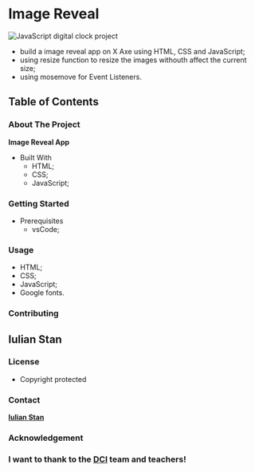 # Image Reveal

![JavaScript digital clock project](https://share.vidyard.com/watch/wb8LWduH47vzHTp7wwTXsh?)

- build a image reveal app on X Axe using HTML, CSS and JavaScript;
- using resize function to resize the images withouth affect the current size;
- using mosemove for Event Listeners.

## Table of Contents

### About The Project

**Image Reveal App**

- Built With
  - HTML;
  - CSS;
  - JavaScript;

### Getting Started

- Prerequisites
  - vsCode;

### Usage

- HTML;
- CSS;
- JavaScript;
- Google fonts.

### Contributing

## Iulian Stan

### License

- Copyright protected

### Contact

[**Iulian Stan**](https://github.com/iulianSta)

### Acknowledgement

### I want to thank to the [**DCI**](https://www.digitalcareerinstitute.org) team and teachers!
